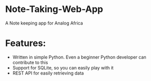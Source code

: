 # Note-Taking-Web-App
A Note keeping app for Analog Africa

# Features:

* Written in simple Python. Even a beginner Python developer can contribute to this
* Support for SQLite, so you can easily play with it
* REST API for easily retrieving data 


